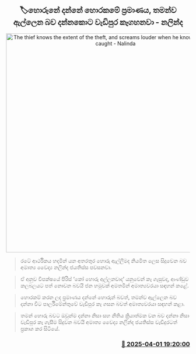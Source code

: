 <p align='center'><b><h2 align='center' title='The thief knows the extent of the theft, and screams louder when he knows he is being caught - Nalinda'>🏷හොරුනේ දන්නේ හොරකමේ ප්‍රමාණය, තමන්ව ඇල්ලෙන බව දන්නකොට වැඩිපුර කෑගහනවා - නලින්ද</h2></b></p>
<p align='center'><img src='https://helakuru.sgp1.cdn.digitaloceanspaces.com/esana/images/lib/nalinda-jayathissa-katukurunda.jpg' width='600' alt='The thief knows the extent of the theft, and screams louder when he knows he is being caught - Nalinda'></p>

> රටේ ආර්ථිකය හදමින් යන අතරතුර හොරු ඇල්ලීමද නියමිත ලෙස සිදු‍වෙන බව අමාත්‍ය වෛද්‍ය නලින්ද ජයතිස්ස පවසනවා.

> ඒ අනුව විපක්ෂයේ පිරිස් ‘කෝ හොරු අල්ලනවාද’ යනුවෙන් කෑ ගැසුවද, ආණ්ඩුව කලබලයට පත් නොවන බවයි ජන හමුවක් අමතමින් අමාත්‍යවරයා සඳහන් කළේ.

> හොරකම් කරන ලද ප්‍රමාණය දන්නේ හොරුන් බවත්, තමන්ව ඇල්ලෙන බව දන්නා විට පාර්ලිමේන්තුවේ වැඩිපුර කෑ ගසන බවත් අමාත්‍යවරයා සඳහන් කළා.

> තමන් හොරු බවට ඔවුන්ම දන්නා නිසා සහ නීතිය ක්‍රියාත්මක වන බව දන්නා නිසා වැඩිපුර කෑ ගැසීම සිදුවන බවයි අමාත්‍ය වෛද්‍ය නලින්ද ජයතිස්ස වැඩිදුරටත් ප්‍රකාශ කර සිටියේ.



<h3 align='right'><a href='https://www.helakuru.lk/esana/p/108858/'>📅 2025-04-01 19:20:00</a></h3>
